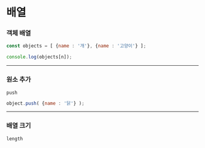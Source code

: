 # 배열

### 객체 배열
```javascript
const objects = [ {name : '개'}, {name : '고양이'} ];

console.log(objects[n]);
```

---

### 원소 추가

`push`

```javascript
object.push( {name : '닭'} );
```

---

### 배열 크기

`length`


